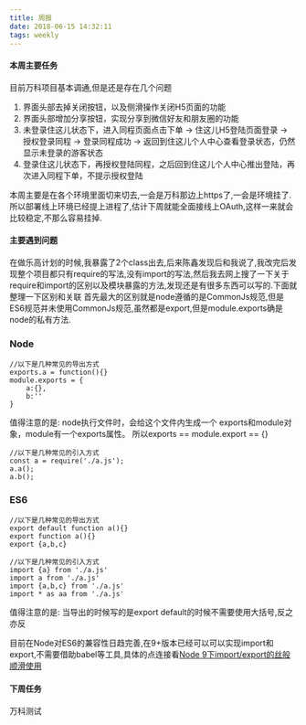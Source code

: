 ```yaml
---
title: 周报
date: 2018-06-15 14:32:11
tags: weekly
---
```


#### 本周主要任务

目前万科项目基本调通,但是还是存在几个问题
1. 界面头部去掉关闭按钮，以及侧滑操作关闭H5页面的功能
2. 界面头部增加分享按钮，实现分享到微信好友和朋友圈的功能
3. 未登录住这儿状态下，进入同程页面点击下单 -> 住这儿H5登陆页面登录 -> 授权登录同程 -> 登录同程成功 -> 返回到住这儿个人中心查看登录状态，仍然显示未登录的游客状态
4. 登录住这儿状态下，再授权登陆同程，之后回到住这儿个人中心推出登陆，再次进入同程下单，不提示授权登陆

本周主要是在各个环境里面切来切去,一会是万科那边上https了,一会是环境挂了.所以部署线上环境已经提上进程了,估计下周就能全面接线上OAuth,这样一来就会比较稳定,不那么容易挂掉.

#### 主要遇到问题

在做乐高计划的时候,我暴露了2个class出去,后来陈鑫发现后和我说了,我改完后发现整个项目都只有require的写法,没有import的写法,然后我去网上搜了一下关于require和import的区别以及模块暴露的方法,发现还是有很多东西可以写的.下面就整理一下区别和关联
首先最大的区别就是node遵循的是CommonJs规范,但是ES6规范并未使用CommonJs规范,虽然都是export,但是module.exports确是node的私有方法.

### Node
```
//以下是几种常见的导出方式
exports.a = function(){}
module.exports = {
    a:{},
    b:''
}
```
值得注意的是:
node执行文件时，会给这个文件内生成一个 exports和module对象，module有一个exports属性。
所以exports == module.export == {}
```
//以下是几种常见的引入方式
const a = require('./a.js');
a.a();
a.b();
```
### ES6
```
//以下是几种常见的导出方式
export default function a(){}
export function a(){}
export {a,b,c}
```

```
//以下是几种常见的引入方式
import {a} from './a.js'
import a from './a.js'
import {a,b,c} from './a.js'
import * as aa from './a.js'
```
值得注意的是:
当导出的时候写的是export default的时候不需要使用大括号,反之亦反


目前在Node对ES6的兼容性日趋完善,在9+版本已经可以可以实现import和export,不需要借助babel等工具,具体的点连接看[Node 9下import/export的丝般顺滑使用](https://cnodejs.org/topic/5a0f2da5f9de6bb0542f090b)
#### 下周任务

万科测试
